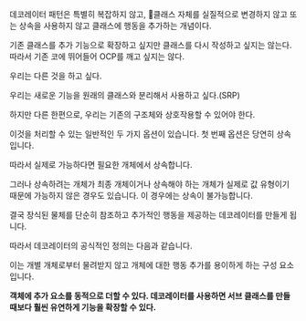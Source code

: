 데코레이터 패턴은 특별히 복잡하지 않고, 클래스 자체를 실질적으로 변경하지 않고 또는 상속을 사용하지 않고 클래스에 행동을 추가하는 개념이다.

기존 클래스를 추가 기능으로 확장하고 싶지만 클래스를 다시 작성하고 싶지는 않는다. 따라서 기존 코에 뛰어들어 OCP를 깨고 싶지는 않다.

우리는 다른 것을 하고 싶다.

우리는 새로운 기능을 원래의 클래스와 분리해서 사용하고 싶다.(SRP)

하지만 다른 한편으로, 우리는 기존의 구조체와 상호작용할 수 있어야 한다.

이것을 처리할 수 있는 일반적인 두 가지 옵션이 있습니다. 첫 번째 옵션은 당연히 상속입니다.

따라서 실제로 가능하다면 필요한 개체에서 상속합니다.

그러나 상속하려는 개체가 최종 개체이거나 상속해야 하는 개체가 실제로 값 유형이기 때문에 가능하지 않은 경우도 있습니다. 이 경우에는 상속이 불가능합니다.

결국 장식된 물체를 단순히 참조하고 추가적인 행동을 제공하는 데코레이터를 만들게 됩니다.

따라서 데코레이터의 공식적인 정의는 다음과 같습니다. 

이는 개별 개체로부터 물려받지 않고 개체에 대한 행동 추가를 용이하게 하는 구성 요소입니다.

**객체에 추가 요소를 동적으로 더할 수 있다. 데코레이터를 사용하면 서브 클래스를 만들 때보다 훨씬 유연하게 기능을 확장할 수 있다.**